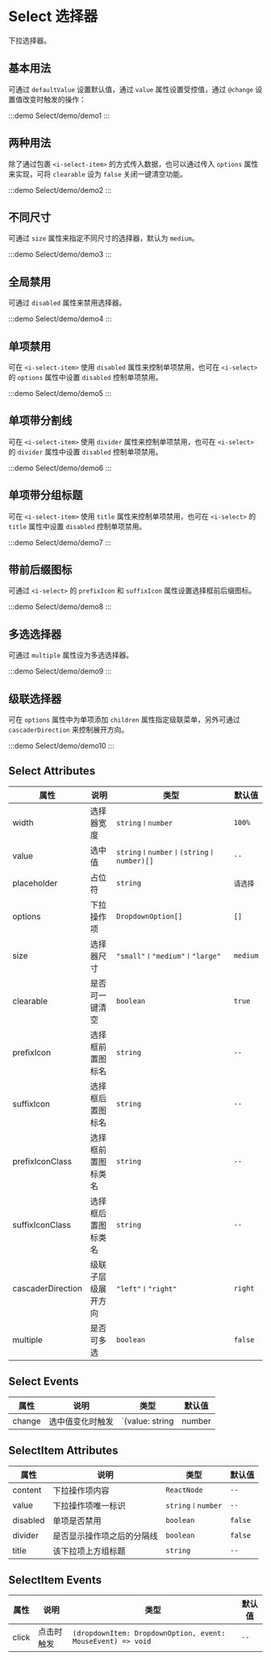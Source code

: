 # Select 选择器

下拉选择器。

## 基本用法

可通过 `defaultValue` 设置默认值，通过 `value` 属性设置受控值，通过 `@change` 设置值改变时触发的操作：

:::demo
Select/demo/demo1
:::

## 两种用法

除了通过包裹 `<i-select-item>` 的方式传入数据，也可以通过传入 `options` 属性来实现，可将 `clearable` 设为 `false` 关闭一键清空功能。

:::demo
Select/demo/demo2
:::

## 不同尺寸

可通过 `size` 属性来指定不同尺寸的选择器，默认为 `medium`。

:::demo
Select/demo/demo3
:::

## 全局禁用

可通过 `disabled` 属性来禁用选择器。

:::demo
Select/demo/demo4
:::

## 单项禁用

可在 `<i-select-item>` 使用 `disabled` 属性来控制单项禁用，也可在 `<i-select>` 的 `options` 属性中设置 `disabled` 控制单项禁用。

:::demo
Select/demo/demo5
:::

## 单项带分割线

可在 `<i-select-item>` 使用 `divider` 属性来控制单项禁用，也可在 `<i-select>` 的 `divider` 属性中设置 `disabled` 控制单项禁用。

:::demo
Select/demo/demo6
:::

## 单项带分组标题

可在 `<i-select-item>` 使用 `title` 属性来控制单项禁用，也可在 `<i-select>` 的 `title` 属性中设置 `disabled` 控制单项禁用。

:::demo
Select/demo/demo7
:::

## 带前后缀图标

可通过 `<i-select>` 的 `prefixIcon` 和 `suffixIcon` 属性设置选择框前后缀图标。

:::demo
Select/demo/demo8
:::

## 多选选择器

可通过 `multiple` 属性设为多选选择器。

:::demo
Select/demo/demo9
:::

## 级联选择器

可在 `options` 属性中为单项添加 `children` 属性指定级联菜单，另外可通过 `cascaderDirection` 来控制展开方向。

:::demo
Select/demo/demo10
:::

## Select Attributes

| 属性 | 说明 | 类型 | 默认值 |
| --- | --- | --- | --- |
|width|选择器宽度|`string〡number`|`100%`|
|value|选中值|`string〡number〡(string〡number)[]`|`--`|
|placeholder|占位符|`string`|`请选择`|
|options|下拉操作项|`DropdownOption[]`|`[]`|
|size|选择器尺寸|`"small"〡"medium"〡"large"`|`medium`|
|clearable|是否可一键清空|`boolean`|`true`|
|prefixIcon|选择框前置图标名|`string`|`--`|
|suffixIcon|选择框后置图标名|`string`|`--`|
|prefixIconClass|选择框前置图标类名|`string`|`--`|
|suffixIconClass|选择框后置图标类名|`string`|`--`|
|cascaderDirection|级联子层级展开方向|`"left"〡"right"`|`right`|
|multiple|是否可多选|`boolean`|`false`|

## Select Events

| 属性 | 说明 | 类型 | 默认值 |
| --- | --- | --- | --- |
|change|选中值变化时触发|`(value: string | number | (string | number)[]) => void`|`--`|

## SelectItem Attributes

| 属性 | 说明 | 类型 | 默认值 |
| --- | --- | --- | --- |
| content | 下拉操作项内容 | `ReactNode` | `--` |
| value | 下拉操作项唯一标识 | `string〡number` | `--` |
| disabled | 单项是否禁用 | `boolean` | `false` |
| divider | 是否显示操作项之后的分隔线 | `boolean` | `false` |
| title | 该下拉项上方组标题 | `string` | `--` |

## SelectItem Events

| 属性 | 说明 | 类型 | 默认值 |
| --- | --- | --- | --- |
| click | 点击时触发 | `(dropdownItem: DropdownOption, event: MouseEvent) => void` | `--` |
